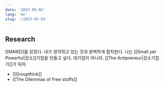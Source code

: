 ```yaml
---
date: '2023-05-02'
lang: 'en'
slug: '/2023-05-02'
---
```


## Research

[[MAKE]]를 읽었다. 내가 생각하고 있는 것과 완벽하게 합치한다. 나는 [[Small yet Powerful|강소]]기업을 만들고 싶다. 대기업이 아니라. [[The Antipreneur|강소기업가]]가 되자.

- [[Groupthink]]
- [[The Dilemmas of Free stuffs]]
